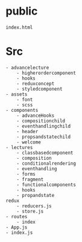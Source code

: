 # public
    index.html
# Src
    - advancelecture
        - higherordercomponent
        - hooks
        - reduxconcept
        - styledcomponent
    - assets
        - font
        - scss
    - components
        - advanceHooks
        - compositionchild
        - eventhandlingchild
        - header
        - propsandstatechild
        - welcome
    - lectures
        - classbasedcomponent
        - composition
        - conditionalrendering
        - eventhandling
        - forms
        - fragment
        - functionalcomponents
        - hooks
        - propandstate
    redux
        - reducers.js
        - store.js
    - routes
        - index
    - App.js
    - index.js